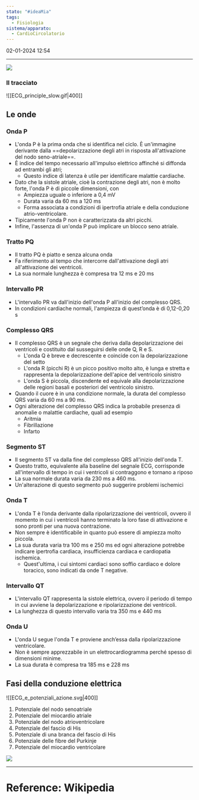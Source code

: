```yaml
---
stato: "#ideaMia"
tags:
  - Fisiologia
sistema/apparato:
  - CardioCircolatorio
---
```

02-01-2024 12:54

--- 

![](https://i.imgur.com/WGKynif.png)

### Il tracciato

![[ECG_principle_slow.gif|400]]



## Le onde
### Onda P
- L'onda P è la prima onda che si identifica nel ciclo. È un'immagine derivante dalla ==depolarizzazione degli atri in risposta all'attivazione del nodo seno-atriale==.
- È indice del tempo necessario all'impulso elettrico affinché si diffonda ad entrambi gli atri;
	- Questo indice di latenza è utile per identificare malattie cardiache.
- Dato che la sistole atriale, cioè la contrazione degli atri, non è molto forte, l'onda P è di piccole dimensioni, con 
	- Ampiezza uguale o inferiore a 0,4 mV
	- Durata varia da 60 ms a 120 ms 
	- Forma associata a condizioni di ipertrofia atriale e della conduzione atrio-ventricolare. 
- Tipicamente l'onda P non è caratterizzata da altri picchi. 
- Infine, l'assenza di un'onda P può implicare un blocco seno atriale.
### Tratto PQ
- Il tratto PQ è piatto e senza alcuna onda
- Fa riferimento al tempo che intercorre dall'attivazione degli atri all'attivazione dei ventricoli.
- La sua normale lunghezza è compresa tra 12 ms e 20 ms
### Intervallo PR
- L'intervallo PR va dall'inizio dell'onda P all'inizio del complesso QRS.
- In condizioni cardiache normali, l'ampiezza di quest’onda è di 0,12-0,20 s
### Complesso QRS
- Il complesso QRS è un segnale che deriva dalla depolarizzazione dei ventricoli e costituito dal susseguirsi delle onde Q, R e S. 
	- L'onda Q è breve e decrescente e coincide con la depolarizzazione del setto
	- L'onda R (picchi R) è un picco positivo molto alto, è lunga e stretta e rappresenta la depolarizzazione dell'apice del ventricolo sinistro
	- L'onda S è piccola, discendente ed equivale alla depolarizzazione delle regioni basali e posteriori del ventricolo sinistro. 
- Quando il cuore è in una condizione normale, la durata del complesso QRS varia da 60 ms a 90 ms. 
- Ogni alterazione del complesso QRS indica la probabile presenza di anomalie o malattie cardiache, quali ad esempio 
	- Aritmia
	- Fibrillazione
	- Infarto
### Segmento ST
- Il segmento ST va dalla fine del complesso QRS all'inizio dell'onda T. 
- Questo tratto, equivalente alla baseline del segnale ECG, corrisponde all'intervallo di tempo in cui i ventricoli si contraggono e tornano a riposo
- La sua normale durata varia da 230 ms a 460 ms. 
- Un'alterazione di questo segmento può suggerire problemi ischemici
### Onda T
- L'onda T è l’onda derivante dalla ripolarizzazione dei ventricoli, ovvero il momento in cui i ventricoli hanno terminato la loro fase di attivazione e sono pronti per una nuova contrazione. 
- Non sempre è identificabile in quanto può essere di ampiezza molto piccola. 
- La sua durata varia tra 100 ms e 250 ms ed ogni alterazione potrebbe indicare ipertrofia cardiaca, insufficienza cardiaca e cardiopatia ischemica.
	- Quest'ultima, i cui sintomi cardiaci sono soffio cardiaco e dolore toracico, sono indicati da onde T negative.
### Intervallo QT
- L'intervallo QT rappresenta la sistole elettrica, ovvero il periodo di tempo in cui avviene la depolarizzazione e ripolarizzazione dei ventricoli. 
- La lunghezza di questo intervallo varia tra 350 ms e 440 ms
### Onda U
- L'onda U segue l'onda T e proviene anch’essa dalla ripolarizzazione ventricolare. 
- Non è sempre apprezzabile in un elettrocardiogramma perché spesso di dimensioni minime.
- La sua durata è compresa tra 185 ms e 228 ms


## Fasi della conduzione elettrica

![[ECG_e_potenziali_azione.svg|400]]

1) Potenziale del nodo senoatriale
2) Potenziale del miocardio atriale
3) Potenziale del nodo atrioventricolare
4) Potenziale del fascio di His
5) Potenziale di una branca del fascio di His
6) Potenziale delle fibre del Purkinje
7) Potenziale del miocardio ventricolare

![](https://i.imgur.com/mUBrLi7.png)


--- 
# Reference: Wikipedia

